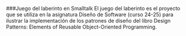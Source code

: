 ###Juego del laberinto en Smalltalk
El juego del laberinto es el proyecto que se utiliza en la asignatura Diseño de Software (curso 24-25) para ilustrar la implementación de los patrones de diseño del libro Design Patterns: Elements of Reusable Object-Oriented Programming.
